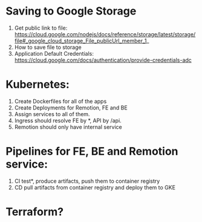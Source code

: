 # Saving to Google Storage
1. Get public link to file: https://cloud.google.com/nodejs/docs/reference/storage/latest/storage/file#_google_cloud_storage_File_publicUrl_member_1_
2. How to save file to storage
3. Application Default Credentials: https://cloud.google.com/docs/authentication/provide-credentials-adc

# Kubernetes:
1. Create Dockerfiles for all of the apps
1. Create Deployments for Remotion, FE and BE
2. Assign services to all of them.
3. Ingress should resolve FE by *, API by /api.
4. Remotion should only have internal service

# Pipelines for FE, BE and Remotion service:
1. CI test*, produce artifacts, push them to container registry
2. CD pull artifacts from container registry and deploy them to GKE

# Terraform?
